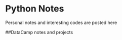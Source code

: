 # Python Notes
Personal notes and interesting codes are posted here

##DataCamp notes and projects


